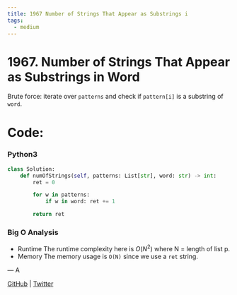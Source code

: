 ```yaml
---
title: 1967 Number of Strings That Appear as Substrings i
tags:
  - medium
---
```


# 1967. Number of Strings That Appear as Substrings in Word

Brute force: iterate over `patterns` and check if `pattern[i]` is a substring of `word`.

# Code:

### Python3

```python
class Solution:
    def numOfStrings(self, patterns: List[str], word: str) -> int:
        ret = 0

        for w in patterns:
            if w in word: ret += 1

        return ret

```

### Big O Analysis

- Runtime
  The runtime complexity here is $O(N^2)$ where N = length of list p.
- Memory
  The memory usage is `O(N)` since we use a `ret` string.

— A

[GitHub](https://github.com/athkdev) | [Twitter](https://twitter.com/athkdev)
